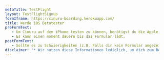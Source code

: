 ```yaml
---
metaTitle: TestFlight
layout: TestFlightSignup
formIframe: https://cinuru-boarding.herokuapp.com/
title: Werde iOS Betatester
preFormText:
   - Um Cinuru auf dem iPhone testen zu können, benötigst du die Apple Beta Test App TestFlight. Diese kannst du über den App Store runterladen. Zusätzlich musst du dich hier registrieren, damit wir dich als Betatester einladen können. Gib im unten stehenden Formular deine Email Adresse an, mit der du bei TestFlight registriert bist (Apple ID) und du bekommst eine Email von Apple mit der Einladung Cinuru zu testen.
   - Es kann einen moment dauern bis das Formular lädt.
postFormText:
   - Sollte es zu Schwierigkeiten (z.B. Falls dir kein Formular angezeigt wird), sende uns bitte eine E-Mail an support@cinuru.com und wir werden dir umgehend eine Einladung zuschicken.
disclaimer: "* Wir nutzen diese Informationen lediglich, um dich zum Betatest der App einladen zu können und dich eventuell per Email nach Feedback zur App zu befragen. Wenn du die App nicht mehr nutzen möchtest, kannst du sie löschen. Zur Löschung deiner Daten aus unserem System, sende uns bitte eine Email an: datenschutz@cinuru.com."
---
```

